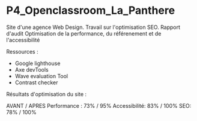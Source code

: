 # P4_Openclassroom_La_Panthere
Site d'une agence Web Design. Travail sur l'optimisation SEO.
Rapport d'audit
Optimisation de la performance, du référenement et de l'accessibilité

Ressources :
- Google lighthouse
- Axe devTools
- Wave evaluation Tool
- Contrast checker

Résultats d'optimisation du site : 

AVANT / APRES
Performance :    73% / 95%
Accessibilité:   83% / 100%
SEO:             78% / 100%


